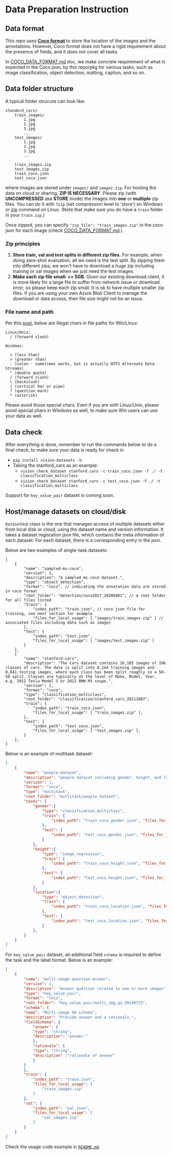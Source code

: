 # Data Preparation Instruction

## Data format

This repo uses [**Coco format**](https://cocodataset.org/#home) to store the location of the images and the annotations. However, Coco format does not have a rigid requirement about the presence of fields, and it does not cover all tasks.

In [COCO_DATA_FORMAT.md](COCO_DATA_FORMAT.md) doc, we make concrete requirement of what is expected in the Coco json, by this repo/pkg for various tasks, such as image classification, object detection, matting, caption, and so on.

## Data folder structure

A typical folder strucure can look like:

```
standord_cars/
    train_images/
        1.jpg
        2.jpg
        3.jpg
        ...
    test_images/
        1.jpg
        2.jpg
        3.jpg
        ...

    train_images.zip
    test_images.zip
    train_coco.json
    test_coco.json
```

where images are stored under `images/` and `imagez.zip`. For hosting the data on cloud or sharing, **ZIP IS NECESSARY**. Please zip (with **UNCOMPRESSED** aka **STORE** mode) the images into **one** or **multiple** zip files. You can do it with `7zip` (set compression level to 'store') on Windows or [zip](https://superuser.com/questions/411394/zip-files-without-compression) command on Linux. (Note that make sure you do have a `train` folder in your `train.zip`.)

Once zipped, you can specify `"zip_file": "train_images.zip"` in the coco json for each image (check [COCO_DATA_FORMAT.md](COCO_DATA_FORMAT.md).).

### Zip principles

1. **Store train, val and test splits in different zip files.** For example, when doing zero-shot evaluation, all we need is the test split. By zipping them into different zips, we won't have to download a huge zip including training or val images when we just need the test images.
2. **Make each zip file small: <= 5GB**. Given our existing download client, it is more likely for a large file to suffer from network issue or download error, so please keep each zip small. It is ok to have multiple smaller zip files. If you are using your own Azure Blob Client to manage the download or data access, then file size might not be an issue.

### File name and path

Per this [post](https://stackoverflow.com/questions/1976007/what-characters-are-forbidden-in-windows-and-linux-directory-names), below are illegal chars in file paths for Win/Linux:

```
Linux/Unix:
  / (forward slash)

Windows:

  < (less than)
  > (greater than)
  : (colon - sometimes works, but is actually NTFS Alternate Data Streams)
  " (double quote)
  / (forward slash)
  \ (backslash)
  | (vertical bar or pipe)
  ? (question mark)
  * (asterisk)

```

Please avoid those special chars. Even if you are with Linux/Unix, please avoid special chars in Windows as well, to make sure Win users can use your data as well.

## Data check

After everything is done, remember to run the commands below to do a final check, to make sure your data is ready for check in
- `pip install vision-datasets -U`
- Taking the stanford_cars as an example:
  - `vision_check_dataset stanford_cars -c train_coco.json -f ./ -t classification_multiclass`
  - `vision_check_dataset stanford_cars -c test_coco.json -f ./ -t classification_multiclass`

Support for `key_value_pair` dataset is coming soon.

## Host/manage datasets on cloud/disk

`DatasetHub` class is the one that manages access of multiple datasets either from local disk or cloud, using the dataset name and version information. It takes a dataset regisration json file, which contains the meta information of each dataset. For each dataset, there is a corresponding entry in the json.

Below are two examples of single-task datasets:

```{json}
[
    {
        "name": "sampled-ms-coco",
        "version": 1,
        "description": "A sampled ms-coco dataset.",
        "type": "object_detection",
        "format": "coco", // indicating the annotation data are stored in coco format
        "root_folder": "detection/coco2017_20200401", // a root folder for all files listed
        "train": {
            "index_path": "train.json", // coco json file for training, see next section for example
            "files_for_local_usage": [ "images/train_images.zip" ] // associated files including data such as images 
        },
        "test": {
            "index_path": "test.json",
            "files_for_local_usage": [ "images/test_images.zip" ]
        }
    },
    {
        "name": "stanford-cars",
        "description": "The Cars dataset contains 16,185 images of 196 classes of cars. The data is split into 8,144 training images and 8,041 testing images, where each class has been split roughly in a 50-50 split. Classes are typically at the level of Make, Model, Year, e.g. 2012 Tesla Model S or 2012 BMW M3 coupe.",
        "version": 1,
        "format": "coco",
        "type": "classification_multiclass",
        "root_folder": "classification/stanford_cars_20211007",
        "train": {
            "index_path": "train_coco.json",
            "files_for_local_usage": [ "train_images.zip" ],
        },
        "test": {
            "index_path": "test_coco.json",
            "files_for_local_usage": [ "test_images.zip" ],
        }
    },
]
```

Below is an example of multitask dataset:

```json
[
    {
        "name": "people-dataset",
        "description": "people dataset including gender, height, and location information",
        "version": 1,
        "format": "coco",
        "type": "multitask",
        "root_folder": "multitask/people_dataset",
        "tasks": {
            "gender":{
                "type": "classification_multiclass",
                "train": {
                    "index_path": "train_coco_gender.json", "files_for_local_usage": [ "train_images.zip" ],
                },
                "test": {
                    "index_path": "test_coco_gender.json", "files_for_local_usage": [ "test_images.zip" ],
                }
            },
            "height":{
                "type": "image_regression",
                "train": {
                    "index_path": "train_coco_height.json", "files_for_local_usage": [ "train_images.zip" ],
                },
                "test": {
                    "index_path": "test_coco_height.json", "files_for_local_usage": [ "test_images.zip" ],
                }
            },
            "location":{
                "type": "object_detection",
                "train": {
                    "index_path": "train_coco_location.json", "files_for_local_usage": [ "train_images.zip" ],
                },
                "test": {
                    "index_path": "test_coco_location.json", "files_for_local_usage": [ "test_images.zip" ],
                }
            },
        }
    }
]
```

For `key_value_pair` dataset, an additional field `schema` is required to define the task and the label format. Below is an example:

```json
[
    {
        "name": "multi-image-question-answer",
        "version": 1,
        "description": "Answer question related to one or more images",
        "type": "key_value_pair",
        "format": "coco",
        "root_folder": "key_value_pair/multi_img_qa_20240723",
        "schema": {
        "name": "Multi-image QA schema",
        "description": "Provide answer and a rationale.",
        "fieldSchema": {
            "answer": {
            "type": "string",
            "description": "answer."  
            },
            "rationale": {
            "type": "string",
            "description" :"rationale of answer"
            }
        }    
        },
        "train": {
            "index_path": "train.json",
            "files_for_local_usage": [
                "train_images.zip"
            ]
        },
        "val": {
            "index_path": "val.json",
            "files_for_local_usage": [
                "val_images.zip"
            ]
        }
    }
]
```

Check the usage code example in [`README.md`](README.md).
